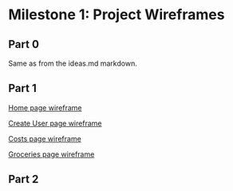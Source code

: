 # Milestone 1: Project Wireframes

## Part 0

Same as from the ideas.md markdown. 

## Part 1

[Home page wireframe](https://whimsical.com/NZejN5u5xHRzn37JEGthho)

[Create User page wireframe](https://whimsical.com/BL5xQmRKvS9rYC4s8Bewb3)

[Costs page wireframe](https://whimsical.com/WF8wnRiJi1C3EoHRsHcNc5)

[Groceries page wireframe](https://whimsical.com/9hKTvUntwrP3hJwFBvWYDD)


## Part 2 